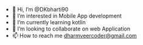 - 👋 Hi, I’m @DKbharti90
- 👀 I’m interested in Mobile App development
- 🌱 I’m currently learning kotlin
- 💞️ I’m looking to collaborate on web Application
- 📫 How to reach me dharmveercoder@gmail.com

<!---
DKbharti90/DKbharti90 is a ✨ special ✨ repository because its `README.md` (this file) appears on your GitHub profile.
You can click the Preview link to take a look at your changes.
--->


